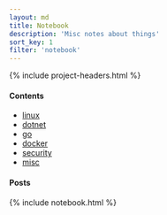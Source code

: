 ```yaml
---
layout: md
title: Notebook
description: 'Misc notes about things'
sort_key: 1
filter: 'notebook'
---
```


{% include project-headers.html %}

#### Contents

- [linux](linux/)
- [dotnet](dotnet/)
- [go](go/)
- [docker](docker/)
- [security](security/)
- [misc](misc/)

#### Posts

{% include notebook.html %}

